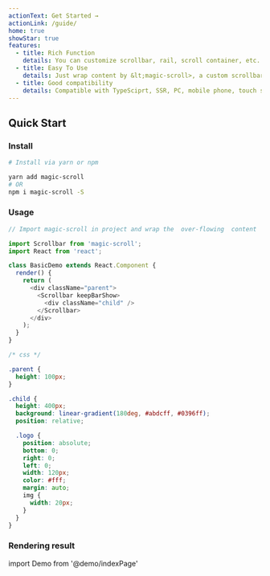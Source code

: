 ```yaml
---
actionText: Get Started →
actionLink: /guide/
home: true
showStar: true
features:
  - title: Rich Function
    details: You can customize scrollbar, rail, scroll container, etc. Rich APIs and Events
  - title: Easy To Use
    details: Just wrap content by &lt;magic-scroll>, a custom scrollbar will show
  - title: Good compatibility
    details: Compatible with TypeSciprt, SSR, PC, mobile phone, touch screen
---
```


## Quick Start

### Install

```bash
# Install via yarn or npm

yarn add magic-scroll
# OR
npm i magic-scroll -S
```

### Usage

```js
// Import magic-scroll in project and wrap the  over-flowing  content

import Scrollbar from 'magic-scroll';
import React from 'react';

class BasicDemo extends React.Component {
  render() {
    return (
      <div className="parent">
        <Scrollbar keepBarShow>
          <div className="child" />
        </Scrollbar>
      </div>
    );
  }
}
```

```css
/* css */

.parent {
  height: 100px;
}

.child {
  height: 400px;
  background: linear-gradient(180deg, #abdcff, #0396ff);
  position: relative;

  .logo {
    position: absolute;
    bottom: 0;
    right: 0;
    left: 0;
    width: 120px;
    color: #fff;
    margin: auto;
    img {
      width: 20px;
    }
  }
}
```

### Rendering result

import Demo from '@demo/indexPage'

<Demo />
